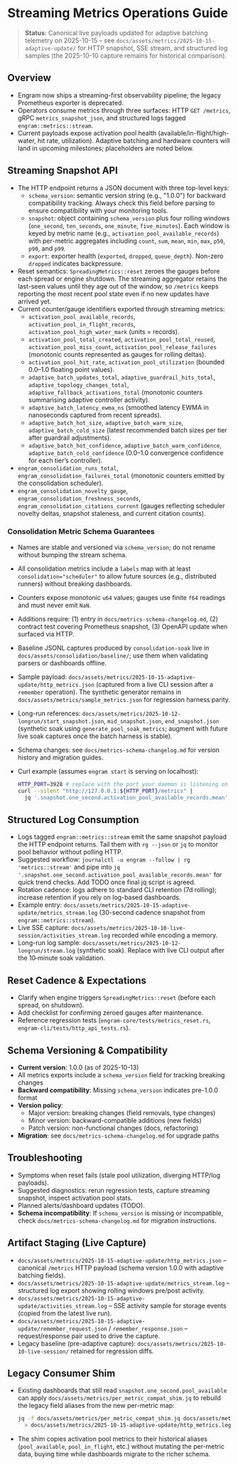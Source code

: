 # Streaming Metrics Operations Guide

> **Status**: Canonical live payloads updated for adaptive batching telemetry on 2025-10-15 – see `docs/assets/metrics/2025-10-15-adaptive-update/` for HTTP snapshot, SSE stream, and structured log samples (the 2025-10-10 capture remains for historical comparison).

## Overview

- Engram now ships a streaming-first observability pipeline; the legacy Prometheus exporter is deprecated.
- Operators consume metrics through three surfaces: HTTP `GET /metrics`, gRPC `metrics_snapshot_json`, and structured logs tagged `engram::metrics::stream`.
- Current payloads expose activation pool health (available/in-flight/high-water, hit rate, utilization). Adaptive batching and hardware counters will land in upcoming milestones; placeholders are noted below.

## Streaming Snapshot API

- The HTTP endpoint returns a JSON document with three top-level keys:
  - `schema_version`: semantic version string (e.g., "1.0.0") for backward compatibility tracking. Always check this field before parsing to ensure compatibility with your monitoring tools.
  - `snapshot`: object containing `schema_version` plus four rolling windows (`one_second`, `ten_seconds`, `one_minute`, `five_minutes`). Each window is keyed by metric name (e.g., `activation_pool_available_records`) with per-metric aggregates including `count`, `sum`, `mean`, `min`, `max`, `p50`, `p90`, and `p99`.
  - `export`: exporter health (`exported`, `dropped`, `queue_depth`). Non-zero `dropped` indicates backpressure.
- Reset semantics: `SpreadingMetrics::reset` zeroes the gauges before each spread or engine shutdown. The streaming aggregator retains the last-seen values until they age out of the window, so `/metrics` keeps reporting the most recent pool state even if no new updates have arrived yet.
- Current counter/gauge identifiers exported through streaming metrics:
  - `activation_pool_available_records`, `activation_pool_in_flight_records`, `activation_pool_high_water_mark` (units = records).
  - `activation_pool_total_created`, `activation_pool_total_reused`, `activation_pool_miss_count`, `activation_pool_release_failures` (monotonic counts represented as gauges for rolling deltas).
  - `activation_pool_hit_rate`, `activation_pool_utilization` (bounded 0.0–1.0 floating point values).
  - `adaptive_batch_updates_total`, `adaptive_guardrail_hits_total`, `adaptive_topology_changes_total`, `adaptive_fallback_activations_total` (monotonic counters summarising adaptive controller activity).
  - `adaptive_batch_latency_ewma_ns` (smoothed latency EWMA in nanoseconds captured from recent spreads).
  - `adaptive_batch_hot_size`, `adaptive_batch_warm_size`, `adaptive_batch_cold_size` (latest recommended batch sizes per tier after guardrail adjustments).
  - `adaptive_batch_hot_confidence`, `adaptive_batch_warm_confidence`, `adaptive_batch_cold_confidence` (0.0–1.0 convergence confidence for each tier’s controller).
- `engram_consolidation_runs_total`, `engram_consolidation_failures_total` (monotonic counters emitted by the consolidation scheduler).
- `engram_consolidation_novelty_gauge`, `engram_consolidation_freshness_seconds`, `engram_consolidation_citations_current` (gauges reflecting scheduler novelty deltas, snapshot staleness, and current citation counts).

### Consolidation Metric Schema Guarantees

- Names are stable and versioned via `schema_version`; do not rename without bumping the stream schema.
- All consolidation metrics include a `labels` map with at least `consolidation="scheduler"` to allow future sources (e.g., distributed runners) without breaking dashboards.
- Counters expose monotonic `u64` values; gauges use finite `f64` readings and must never emit `NaN`.
- Additions require: (1) entry in `docs/metrics-schema-changelog.md`, (2) contract test covering Prometheus snapshot, (3) OpenAPI update when surfaced via HTTP.
- Baseline JSONL captures produced by `consolidation-soak` live in `docs/assets/consolidation/baseline/`; use them when validating parsers or dashboards offline.
- Sample payload: `docs/assets/metrics/2025-10-15-adaptive-update/http_metrics.json` (captured from a live CLI session after a `remember` operation). The synthetic generator remains in `docs/assets/metrics/sample_metrics.json` for regression harness parity.
- Long-run references: `docs/assets/metrics/2025-10-12-longrun/start_snapshot.json`, `mid_snapshot.json`, `end_snapshot.json` (synthetic soak using `generate_pool_soak_metrics`; augment with future live soak captures once the batch harness is stable).
- Schema changes: see `docs/metrics-schema-changelog.md` for version history and migration guides.
- Curl example (assumes `engram start` is serving on localhost):

  ```bash
  HTTP_PORT=3928 # replace with the port your daemon is listening on
  curl --silent "http://127.0.0.1:${HTTP_PORT}/metrics" |
    jq '.snapshot.one_second.activation_pool_available_records.mean'
  ```

## Structured Log Consumption

- Logs tagged `engram::metrics::stream` emit the same snapshot payload the HTTP endpoint returns. Tail them with `rg --json` or `jq` to monitor pool behavior without polling HTTP.
- Suggested workflow: `journalctl -u engram --follow | rg 'metrics::stream'` and pipe into `jq '.snapshot.one_second.activation_pool_available_records.mean'` for quick trend checks. Add TODO once final jq script is agreed.
- Rotation cadence: logs adhere to standard CLI retention (7d rolling); increase retention if you rely on log-based dashboards.
- Example entry: `docs/assets/metrics/2025-10-15-adaptive-update/metrics_stream.log` (30-second cadence snapshot from `engram::metrics::stream`).
- Live SSE capture: `docs/assets/metrics/2025-10-10-live-session/activities_stream.log` recorded while encoding a memory.
- Long-run log sample: `docs/assets/metrics/2025-10-12-longrun/stream.log` (synthetic soak). Replace with live CLI output after the 10‑minute soak validation.

## Reset Cadence & Expectations

- Clarify when engine triggers `SpreadingMetrics::reset` (before each spread, on shutdown).
- Add checklist for confirming zeroed gauges after maintenance.
- Reference regression tests (`engram-core/tests/metrics_reset.rs`, `engram-cli/tests/http_api_tests.rs`).

## Schema Versioning & Compatibility

- **Current version**: 1.0.0 (as of 2025-10-13)
- All metrics exports include a `schema_version` field for tracking breaking changes
- **Backward compatibility**: Missing `schema_version` indicates pre-1.0.0 format
- **Version policy**:
  - Major version: breaking changes (field removals, type changes)
  - Minor version: backward-compatible additions (new fields)
  - Patch version: non-functional changes (docs, refactoring)
- **Migration**: see `docs/metrics-schema-changelog.md` for upgrade paths

## Troubleshooting

- Symptoms when reset fails (stale pool utilization, diverging HTTP/log payloads).
- Suggested diagnostics: rerun regression tests, capture streaming snapshot, inspect activation pool stats.
- Planned alerts/dashboard updates (TODO).
- **Schema incompatibility**: If `schema_version` is missing or incompatible, check `docs/metrics-schema-changelog.md` for migration instructions.

## Artifact Staging (Live Capture)

- `docs/assets/metrics/2025-10-15-adaptive-update/http_metrics.json` – canonical `/metrics` HTTP payload (schema version 1.0.0 with adaptive batching fields).
- `docs/assets/metrics/2025-10-15-adaptive-update/metrics_stream.log` – structured log export showing rolling windows pre/post activity.
- `docs/assets/metrics/2025-10-15-adaptive-update/activities_stream.log` – SSE activity sample for storage events (copied from the latest live run).
- `docs/assets/metrics/2025-10-15-adaptive-update/remember_request.json` / `remember_response.json` – request/response pair used to drive the capture.
- Legacy baseline (pre-adaptive capture): `docs/assets/metrics/2025-10-10-live-session/` retained for regression diffs.

## Legacy Consumer Shim

- Existing dashboards that still read `snapshot.one_second.pool_available` can apply `docs/assets/metrics/per_metric_compat_shim.jq` to rebuild the legacy field aliases from the new per-metric map:

  ```bash
  jq -f docs/assets/metrics/per_metric_compat_shim.jq docs/assets/metrics/2025-10-15-adaptive-update/http_metrics.json \
    > docs/assets/metrics/2025-10-15-adaptive-update/http_metrics.legacy.json
  ```

- The shim copies activation pool metrics to their historical aliases (`pool_available`, `pool_in_flight`, etc.) without mutating the per-metric data, buying time while dashboards migrate to the richer schema.
